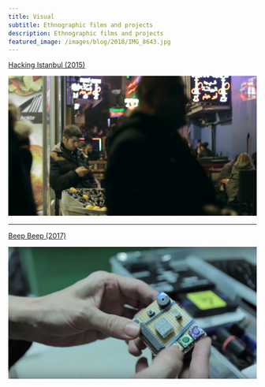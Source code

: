 ```yaml
---
title: Visual
subtitle: Ethnographic films and projects
description: Ethnographic films and projects
featured_image: /images/blog/2018/IMG_8643.jpg
---
```


[Hacking Istanbul (2015)](https://timschuetz.github.io/project/hacking-istanbul)

![](/images/visual/hacking-istanbul-1.jpg)

---

[Beep Beep (2017)](https://timschuetz.github.io/project/beep-beep)

![](/images/visual/beep-beep-2.png)
